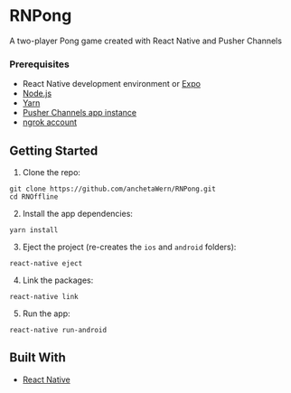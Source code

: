 # RNPong
A two-player Pong game created with React Native and Pusher Channels

### Prerequisites

- React Native development environment or [Expo](https://expo.io/)
- [Node.js](https://nodejs.org/en/)
- [Yarn](https://yarnpkg.com/en/)
- [Pusher Channels app instance](https://pusher.com/channels)
- [ngrok account](https://ngrok.com/)

## Getting Started

1. Clone the repo:

```
git clone https://github.com/anchetaWern/RNPong.git
cd RNOffline
```

2. Install the app dependencies:

```
yarn install
```

3. Eject the project (re-creates the `ios` and `android` folders):

```
react-native eject
```

4. Link the packages:

```
react-native link
```

5. Run the app:

```
react-native run-android
```


## Built With

* [React Native](http://facebook.github.io/react-native/)
